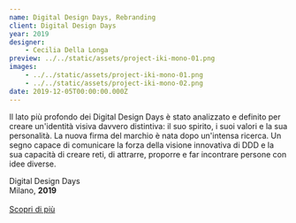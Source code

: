 ```yaml
---
name: Digital Design Days, Rebranding
client: Digital Design Days
year: 2019
designer:
    - Cecilia Della Longa
preview: ../../static/assets/project-iki-mono-01.png
images:
    - ../../static/assets/project-iki-mono-01.png
    - ../../static/assets/project-iki-mono-02.png
date: 2019-12-05T00:00:00.000Z
---
```


Il lato più profondo dei Digital Design Days è stato analizzato e definito per creare un'identità visiva davvero distintiva: il suo spirito, i suoi valori e la sua personalità. La nuova firma del marchio è nata dopo un'intensa ricerca. Un segno capace di comunicare la forza della visione innovativa di DDD e la sua capacità di creare reti, di attrarre, proporre e far incontrare persone con idee diverse.

Digital Design Days  
Milano, **2019**<br><br>
[Scopri di più](https://www.behance.net/gallery/82716339/digital-design-days-rebranding)
